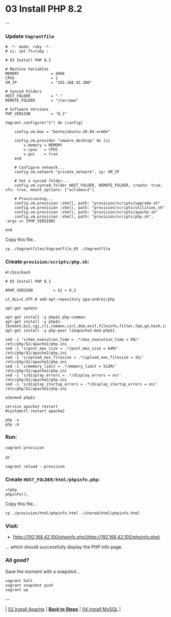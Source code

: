 # 03 Install PHP 8.2

--

### Update `Vagrantfile`

```
# -*- mode: ruby -*-
# vi: set ft=ruby :

# 03 Install PHP 8.2

# Machine Variables
MEMORY              = 4096
CPUS                = 1
VM_IP               = "192.168.42.100"

# Synced Folders
HOST_FOLDER         = "."
REMOTE_FOLDER       = "/var/www"

# Software Versions
PHP_VERSION         = "8.2"

Vagrant.configure("2") do |config|

	config.vm.box = "bento/ubuntu-20.04-arm64"

	config.vm.provider "vmware_desktop" do |v|
		v.memory = MEMORY
		v.cpus   = CPUS
		v.gui    = true
	end

	# Configure network...
	config.vm.network "private_network", ip: VM_IP

	# Set a synced folder...
	config.vm.synced_folder HOST_FOLDER, REMOTE_FOLDER, create: true, nfs: true, mount_options: ["actimeo=2"]

	# Provisioning...
	config.vm.provision :shell, path: "provision/scripts/upgrade.sh"
	config.vm.provision :shell, path: "provision/scripts/utilities.sh"
	config.vm.provision :shell, path: "provision/scripts/apache.sh"
	config.vm.provision :shell, path: "provision/scripts/php.sh", :args => [PHP_VERSION]

end
```

Copy this file...

```
cp ./Vagrantfiles/Vagrantfile_03 ./Vagrantfile
```

### Create `provision/scripts/php.sh`:

```
#!/bin/bash

# 03 Install PHP 8.2

#PHP_VERSION         = $1 = 8.2

LC_ALL=C.UTF-8 add-apt-repository ppa:ondrej/php

apt-get update

apt-get install -y php$1 php-common
apt-get install -y php$1-{bcmath,bz2,cgi,cli,common,curl,dom,exif,fileinfo,filter,fpm,gd,hash,iconv,imagick,imap,intl,json,ldap,mbstring,mcrypt,mysql,mysqli,opcache,openssl,pcre,pgsql,pspell,readline,simplexml,soap,sodium,xml,xmlreader,xmlrpc,zip,zlib}
apt-get install -y php-pear libapache2-mod-php$1

sed -i 's/max_execution_time = .*/max_execution_time = 60/' /etc/php/$1/apache2/php.ini
sed -i 's/post_max_size = .*/post_max_size = 64M/' /etc/php/$1/apache2/php.ini
sed -i 's/upload_max_filesize = .*/upload_max_filesize = 1G/' /etc/php/$1/apache2/php.ini
sed -i 's/memory_limit = .*/memory_limit = 512M/' /etc/php/$1/apache2/php.ini
sed -i 's/display_errors = .*/display_errors = on/' /etc/php/$1/apache2/php.ini
sed -i 's/display_startup_errors = .*/display_startup_errors = on/' /etc/php/$1/apache2/php.ini

a2enmod php$1

service apache2 restart
#systemctl restart apache2

php -v
php -m
```

### Run:

```
vagrant provision
```

or

```
vagrant reload --provision
```

### Create `HOST_FOLDER/html/phpinfo.php`:

```
<?php
phpinfo();
```

Copy this file...

```
cp ./provision/html/phpinfo.html ./shared/html/phpinfo.html
```

### Visit:

* [http://192.168.42.100/phpinfo.php](http://192.168.42.100/phpinfo.php)

... which should successfully display the PHP info page.

### All good?

Save the moment with a snapshot...

```
vagrant halt
vagrant snapshot push
vagrant up
```

--

<!-- 03 Install PHP 8.2 -->
| [02 Install Apache](./02_Install_Apache.md)
| [**Back to Steps**](../README.md)
| [04 Install MySQL](./04_Install_MySQL.md)
|
